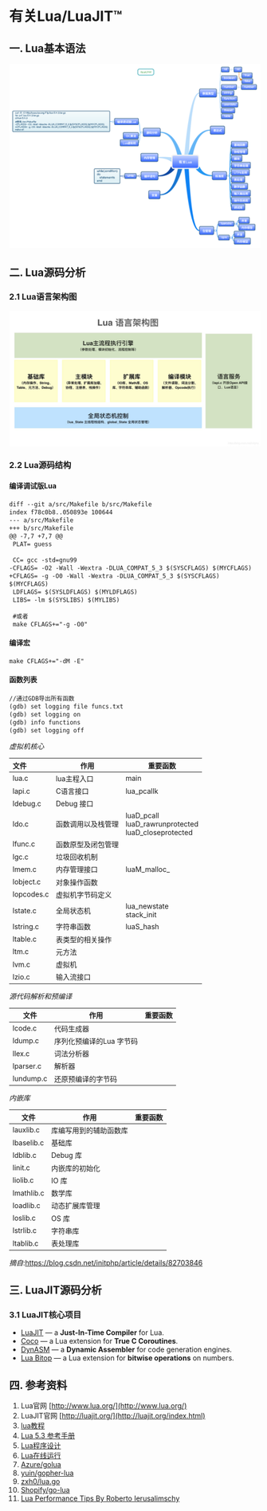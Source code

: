 
# 有关Lua/LuaJIT™

## 一. Lua基本语法

![](有关Lua.png)

## 二. Lua源码分析

### 2.1 Lua语言架构图

![](Lua语言架构图.jpg)

### 2.2 Lua源码结构

#### 编译调试版Lua

```shell
diff --git a/src/Makefile b/src/Makefile
index f78c0b8..050893e 100644
--- a/src/Makefile
+++ b/src/Makefile
@@ -7,7 +7,7 @@
 PLAT= guess
 
 CC= gcc -std=gnu99
-CFLAGS= -O2 -Wall -Wextra -DLUA_COMPAT_5_3 $(SYSCFLAGS) $(MYCFLAGS)
+CFLAGS= -g -O0 -Wall -Wextra -DLUA_COMPAT_5_3 $(SYSCFLAGS) $(MYCFLAGS)
 LDFLAGS= $(SYSLDFLAGS) $(MYLDFLAGS)
 LIBS= -lm $(SYSLIBS) $(MYLIBS)
 
 #或者
 make CFLAGS+="-g -O0"
```

#### 编译宏

```shell
make CFLAGS+="-dM -E"
```


#### 函数列表

```GDB
//通过GDB导出所有函数
(gdb) set logging file funcs.txt
(gdb) set logging on 
(gdb) info functions 
(gdb) set logging off
```

*虚拟机核心*

| 文件 | 作用     | 重要函数 |
| :---- | ---- | ---- |
| lua.c | lua主程入口 | main |
| lapi.c | C语言接口 | lua_pcallk |
| ldebug.c | Debug 接口 |      |
| ldo.c | 函数调用以及栈管理 | luaD_pcall<br />luaD_rawrunprotected<br />luaD_closeprotected |
| lfunc.c | 函数原型及闭包管理 | |
| lgc.c | 垃圾回收机制 | |
| lmem.c | 内存管理接口 | luaM_malloc_ |
| lobject.c | 对象操作函数 | |
| lopcodes.c | 虚拟机字节码定义 | |
| lstate.c | 全局状态机 | lua_newstate<br />stack_init |
| lstring.c | 字符串函数 | luaS_hash |
| ltable.c | 表类型的相关操作 |  |
| ltm.c | 元方法 |  |
| lvm.c | 虚拟机 |  |
| lzio.c | 输入流接口 |  |


*源代码解析和预编译*

| 文件      | 作用                     | 重要函数 |
| --------- | ------------------------ | -------- |
| lcode.c   | 代码生成器               |          |
| ldump.c   | 序列化预编译的Lua 字节码 |          |
| llex.c    | 词法分析器               |          |
| lparser.c | 解析器                   |          |
| lundump.c | 还原预编译的字节码       |          |

*内嵌库*

| 文件       | 作用                   | 重要函数 |
| ---------- | ---------------------- | -------- |
| lauxlib.c  | 库编写用到的辅助函数库 |          |
| lbaselib.c | 基础库                 |          |
| ldblib.c   | Debug 库               |          |
| linit.c    | 内嵌库的初始化         |          |
| liolib.c   | IO 库                  |          |
| lmathlib.c | 数学库                 |          |
| loadlib.c  | 动态扩展库管理         |          |
| loslib.c   | OS 库                  |          |
| lstrlib.c  | 字符串库               |          |
| ltablib.c  | 表处理库               |          |

*摘自*:https://blog.csdn.net/initphp/article/details/82703846

## 三. LuaJIT源码分析

### 3.1 LuaJIT核心项目

- [LuaJIT](http://luajit.org/luajit.html) — a **Just-In-Time Compiler** for Lua.
- [Coco](https://coco.luajit.org/) — a Lua extension for **True C Coroutines**.
- [DynASM](http://luajit.org/dynasm.html) — a **Dynamic Assembler** for code generation engines.
- [Lua Bitop](https://bitop.luajit.org/) — a Lua extension for **bitwise operations** on numbers.

## 四. 参考资料

1. Lua官网 [http://www.lua.org/](http://www.lua.org/)
2. LuaJIT官网 [http://luajit.org/](http://luajit.org/index.html)
3. [lua教程](https://www.runoob.com/lua/lua-tutorial.html)
4. [Lua 5.3 参考手册](https://www.runoob.com/manual/lua53doc/contents.html)
5. [Lua程序设计](http://www.mianshigee.com/tutorial/LuaBook/)
6. [Lua在线运行](https://www.runoob.com/try/runcode.php?filename=HelloWorld&type=lua)
7. [Azure/golua](https://github.com/Azure/golua)
8. [yuin/gopher-lua](https://github.com/yuin/gopher-lua)
9. [zxh0/lua.go](https://github.com/zxh0/lua.go)
10. [Shopify/go-lua](https://github.com/Shopify/go-lua)
11. [Lua Performance Tips By Roberto Ierusalimschy](http://www.lua.org/gems/sample.pdf)

